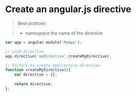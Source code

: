 # Create an angular.js directive

> Best pratices: 
> - namespace the name of the directive


```js
var app = angular.module('MyApp');

// Load directive
app.directive('myDirective',createMyDirective);

// Factory to create myDirective direction
function createMyDirective(){
	var directive = {};
    
    return directive;
};
```